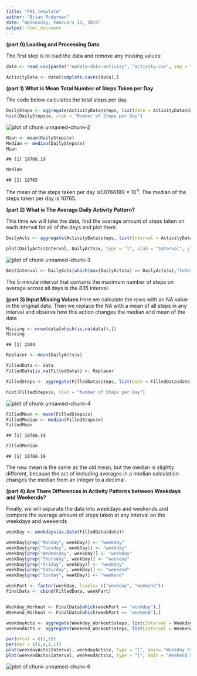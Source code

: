 ```yaml
---
title: "PA1_template"
author: "Brian Ruderman"
date: "Wednesday, February 11, 2015"
output: html_document
---
```

**(part 0) Loading and Processing Data**

The first step is to load the data and remove any missing values:

```r
data <- read.csv(paste("repdata-data-activity", "activity.csv", sep = "/"), header = T)

ActivityData <- data[complete.cases(data),]
```

**(part 1) What is Mean Total Number of Steps Taken per Day**

The code below calculates the total steps per day.


```r
DailySteps <- aggregate(ActivityData$steps, list(date = ActivityData$date), sum)
hist(DailySteps$x, xlab = "Number of Steps per Day")
```

![plot of chunk unnamed-chunk-2](figure/unnamed-chunk-2-1.png) 

```r
Mean <- mean(DailySteps$x)
Median <- median(DailySteps$x)
Mean
```

```
## [1] 10766.19
```

```r
Median
```

```
## [1] 10765
```
The mean of the steps taken per day is1.0766189 &times; 10<sup>4</sup>. The median of the steps taken per day is 10765.

**(part 2) What is The Average Daily Activity Pattern?**

This time we will take the data, find the average amount of steps taken on each interval for all of the days and plot them.


```r
DailyActs <- aggregate(ActivityData$steps, list(Interval = ActivityData$interval), mean)

plot(DailyActs$Interval, DailyActs$x, type = "l", xlab = "Interval", ylab = "Average number of Steps")
```

![plot of chunk unnamed-chunk-3](figure/unnamed-chunk-3-1.png) 

```r
BestInterval <- DailyActs[which(max(DailyActs$x) == DailyActs$x),"Interval"]
```
The 5-minute interval that contains the maximum number of steps on average across all days is the 835 interval.

**(part 3) Input Missing Values**
Here we calculate the rows with an NA value in the original data. Then we replace the NA with a mean of all steps in any interval and observe how this action changes the median and mean of the data

```r
Missing <- nrow(data[which(is.na(data)),])
Missing
```

```
## [1] 2304
```

```r
Replacer <- mean(DailyActs$x)

FilledData <- data
FilledData[is.na(FilledData)] <- Replacer

FilledSteps <- aggregate(FilledData$steps, list(date = FilledData$date), sum)

hist(FilledSteps$x, xlab = "Number of Steps per Day")
```

![plot of chunk unnamed-chunk-4](figure/unnamed-chunk-4-1.png) 

```r
FilledMean <- mean(FilledSteps$x)
FilledMedian <- median(FilledSteps$x)
FilledMean
```

```
## [1] 10766.19
```

```r
FilledMedian
```

```
## [1] 10766.19
```
The new mean is the same as the old mean, but the median is slightly different, because the act of including averages in a median calculation changes the median from an integer to a decimal.


**(part 4) Are There Differences in Activity Patterns between Weekdays and Weekends?**

Finally, we will separate the data into weekdays and weekends and compare the average amount of steps taken at any interval on the weekdays and weekends


```r
weekDay <- weekdays(as.Date(FilledData$date))

weekDay[grep("Monday", weekDay)] <- "weekday"
weekDay[grep("Tuesday", weekDay)] <- "weekday"
weekDay[grep("Wednesday", weekDay)] <- "weekday"
weekDay[grep("Thursday", weekDay)] <- "weekday"
weekDay[grep("Friday", weekDay)] <- "weekday"
weekDay[grep("Saturday", weekDay)] <- "weekend"
weekDay[grep("Sunday", weekDay)] <- "weekend"

weekPart <- factor(weekDay, levels= c("weekday", "weekend"))
FinalData <- cbind(FilledData, weekPart)


Weekday_Workout <- FinalData[which(weekPart == "weekday"),]
Weekend_Workout <- FinalData[which(weekPart == "weekend"),]

weekdayActs <- aggregate(Weekday_Workout$steps, list(Interval = Weekday_Workout$interval), mean)
weekendActs <- aggregate(Weekend_Workout$steps, list(Interval = Weekend_Workout$interval), mean)
```

```r
par(mfcol = c(2,1))
par(mar = c(5,4,1,1))
plot(weekdayActs$Interval, weekdayActs$x, type = "l", main= "Weekday Steps", xlab = "Interval", ylab = "Average number of Steps")
plot(weekendActs$Interval, weekendActs$x, type = "l", main = "Weekend Steps", xlab = "Interval", ylab = "Average number of Steps")
```

![plot of chunk unnamed-chunk-6](figure/unnamed-chunk-6-1.png) 












